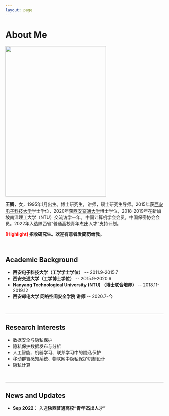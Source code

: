 ```yaml
---
layout: page
---
```


# About Me

<img src="https://xiyueyiwan.github.io/teng_life.jpg" class="floatpic" width="320" height="480">


**王腾**，女，1995年1月出生。博士研究生，讲师，硕士研究生导师。2015年获[西安电子科技大学](https://www.xidian.edu.cn/)学士学位，2020年获[西安交通大学](https://www.xjtu.edu.cn/)博士学位，2018-2019年在新加坡南洋理工大学（NTU）交流访学一年。中国计算机学会会员，中国保密协会会员。2022年入选陕西省“普通高校青年杰出人才”支持计划。

**<font color='red'>[Highlight]</font> 招收研究生。欢迎有意者发简历给我。**

<br>

## Academic Background

- **西安电子科技大学（工学学士学位）** -- 2011.9-2015.7
- **西安交通大学（工学博士学位）** -- 2015.9-2020.6
- **Nanyang Technological University (NTU) （博士联合培养）** -- 2018.11-2019.12
- **西安邮电大学 网络空间安全学院 讲师** -- 2020.7-今

<br>

---

## Research Interests

- 数据安全与隐私保护
- 隐私保护数据发布与分析
- 人工智能、机器学习、联邦学习中的隐私保护
- 移动群智感知系统、物联网中隐私保护机制设计
- 隐私计算

<br>

---

## News and Updates

- **Sep 2022：** 入选**陕西普通高校“青年杰出人才”**

<br>
